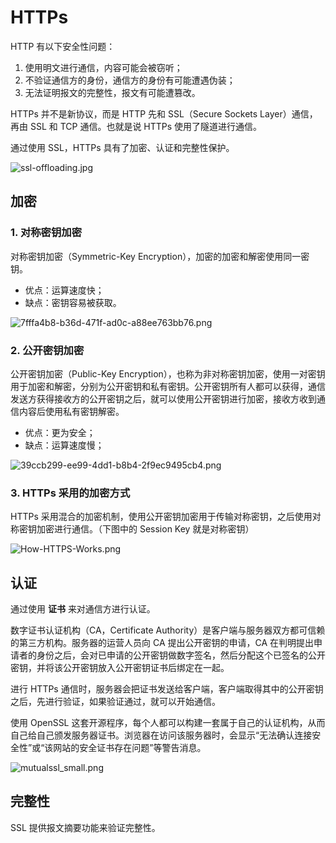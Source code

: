 # HTTPs

HTTP 有以下安全性问题：

1. 使用明文进行通信，内容可能会被窃听；
2. 不验证通信方的身份，通信方的身份有可能遭遇伪装；
3. 无法证明报文的完整性，报文有可能遭篡改。

HTTPs 并不是新协议，而是 HTTP 先和 SSL（Secure Sockets Layer）通信，再由 SSL 和 TCP 通信。也就是说 HTTPs 使用了隧道进行通信。

通过使用 SSL，HTTPs 具有了加密、认证和完整性保护。

![ssl-offloading.jpg](https://upload-images.jianshu.io/upload_images/1341067-347fad1d3f8be592.jpg?imageMogr2/auto-orient/strip%7CimageView2/2/w/1240)


## 加密

### 1. 对称密钥加密

对称密钥加密（Symmetric-Key Encryption），加密的加密和解密使用同一密钥。

- 优点：运算速度快；
- 缺点：密钥容易被获取。

![7fffa4b8-b36d-471f-ad0c-a88ee763bb76.png](https://upload-images.jianshu.io/upload_images/1341067-b5aae6af44bfa001.png?imageMogr2/auto-orient/strip%7CimageView2/2/w/1240)


### 2. 公开密钥加密

公开密钥加密（Public-Key Encryption），也称为非对称密钥加密，使用一对密钥用于加密和解密，分别为公开密钥和私有密钥。公开密钥所有人都可以获得，通信发送方获得接收方的公开密钥之后，就可以使用公开密钥进行加密，接收方收到通信内容后使用私有密钥解密。

- 优点：更为安全；
- 缺点：运算速度慢；

![39ccb299-ee99-4dd1-b8b4-2f9ec9495cb4.png](https://upload-images.jianshu.io/upload_images/1341067-788f62d1bc2c52b2.png?imageMogr2/auto-orient/strip%7CimageView2/2/w/1240)


### 3. HTTPs 采用的加密方式

HTTPs 采用混合的加密机制，使用公开密钥加密用于传输对称密钥，之后使用对称密钥加密进行通信。（下图中的 Session Key 就是对称密钥）

![How-HTTPS-Works.png](https://upload-images.jianshu.io/upload_images/1341067-dd0286506382b2c8.png?imageMogr2/auto-orient/strip%7CimageView2/2/w/1240)

## 认证

通过使用  **证书**  来对通信方进行认证。

数字证书认证机构（CA，Certificate Authority）是客户端与服务器双方都可信赖的第三方机构。服务器的运营人员向 CA 提出公开密钥的申请，CA 在判明提出申请者的身份之后，会对已申请的公开密钥做数字签名，然后分配这个已签名的公开密钥，并将该公开密钥放入公开密钥证书后绑定在一起。

进行 HTTPs 通信时，服务器会把证书发送给客户端，客户端取得其中的公开密钥之后，先进行验证，如果验证通过，就可以开始通信。

使用 OpenSSL 这套开源程序，每个人都可以构建一套属于自己的认证机构，从而自己给自己颁发服务器证书。浏览器在访问该服务器时，会显示“无法确认连接安全性”或“该网站的安全证书存在问题”等警告消息。

![mutualssl_small.png](https://upload-images.jianshu.io/upload_images/1341067-5c14e12e7931b4d2.png?imageMogr2/auto-orient/strip%7CimageView2/2/w/1240)


## 完整性

SSL 提供报文摘要功能来验证完整性。